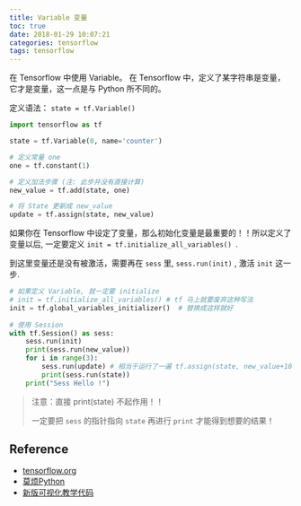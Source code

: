 ```yaml
---
title: Variable 变量
toc: true
date: 2018-01-29 10:07:21
categories: tensorflow
tags: tensorflow
---
```


在 Tensorflow 中使用 Variable。 在 Tensorflow 中，定义了某字符串是变量，它才是变量，这一点是与 Python 所不同的。

<!-- more -->

定义语法： `state = tf.Variable()`

```python
import tensorflow as tf

state = tf.Variable(0, name='counter')

# 定义常量 one
one = tf.constant(1)

# 定义加法步骤 (注: 此步并没有直接计算)
new_value = tf.add(state, one)

# 将 State 更新成 new_value
update = tf.assign(state, new_value)
```

如果你在 Tensorflow 中设定了变量，那么初始化变量是最重要的！！所以定义了变量以后, 一定要定义 `init = tf.initialize_all_variables() `.

到这里变量还是没有被激活，需要再在 `sess` 里, `sess.run(init)` , 激活 `init` 这一步.

```python
# 如果定义 Variable, 就一定要 initialize
# init = tf.initialize_all_variables() # tf 马上就要废弃这种写法
init = tf.global_variables_initializer()  # 替换成这样就好
 
# 使用 Session
with tf.Session() as sess:
    sess.run(init)
    print(sess.run(new_value))
    for i in range(3):
        sess.run(update) # 相当于运行了一遍 tf.assign(state, new_value+100)， 因为这是 update
        print(sess.run(state))
    print("Sess Hello !")
```

> 注意：直接 print(state) 不起作用！！
>
> 一定要把 `sess` 的指针指向 `state` 再进行 `print` 才能得到想要的结果！


## Reference

- [tensorflow.org][1]
- [莫烦Python][2]
- [新版可视化教学代码][3]

[1]: https://www.tensorflow.org/
[2]: https://morvanzhou.github.io/tutorials/machine-learning/tensorflow/
[3]: https://github.com/MorvanZhou/Tensorflow-Tutorial



